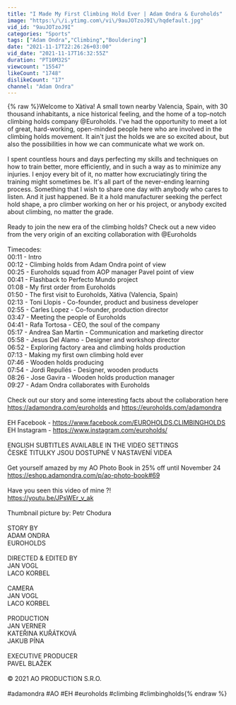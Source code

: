 ```yaml
---
title: "I Made My First Climbing Hold Ever | Adam Ondra & Euroholds"
image: "https:\/\/i.ytimg.com\/vi\/9auJOTzoJ9I\/hqdefault.jpg"
vid_id: "9auJOTzoJ9I"
categories: "Sports"
tags: ["Adam Ondra","Climbing","Bouldering"]
date: "2021-11-17T22:26:26+03:00"
vid_date: "2021-11-17T16:32:55Z"
duration: "PT10M32S"
viewcount: "15547"
likeCount: "1748"
dislikeCount: "17"
channel: "Adam Ondra"
---
```

{% raw %}Welcome to Xàtiva! A small town nearby Valencia, Spain, with 30 thousand inhabitants, a nice historical feeling, and the home of a top-notch climbing holds company @Euroholds. I've had the opportunity to meet a lot of great, hard-working, open-minded people here who are involved in the climbing holds movement. It ain't just the holds we are so excited about, but also the possibilities in how we can communicate what we work on. <br /><br />I spent countless hours and days perfecting my skills and techniques on how to train better, more efficiently, and in such a way as to minimize any injuries. I enjoy every bit of it, no matter how excruciatingly tiring the training might sometimes be. It's all part of the never-ending learning process. Something that I wish to share one day with anybody who cares to listen. And it just happened. Be it a hold manufacturer seeking the perfect hold shape, a pro climber working on her or his project, or anybody excited about climbing, no matter the grade. <br /><br />Ready to join the new era of the climbing holds? Check out a new video from the very origin of an exciting collaboration with @Euroholds <br /><br />Timecodes:<br />00:11 - Intro<br />00:12 - Climbing holds from Adam Ondra point of view<br />00:25 - Euroholds squad from AOP manager Pavel point of view<br />00:41 - Flashback to Perfecto Mundo project<br />01:08 - My first order from Euroholds<br />01:50 - The first visit to Euroholds, Xátiva (Valencia, Spain)<br />02:13 - Toni Llopis - Co-founder, product and business developer<br />02:55 - Carles Lopez - Co-founder, production director<br />03:47 - Meeting the people of Euroholds<br />04:41 - Rafa Tortosa - CEO, the soul of the company<br />05:17 - Andrea San Martin - Communication and marketing director<br />05:58 - Jesus Del Alamo - Designer and workshop director<br />06:52 - Exploring factory area and climbing holds production<br />07:13 - Making my first own climbing hold ever<br />07:46 - Wooden holds producing<br />07:54 - Jordi Repullés - Designer, wooden products<br />08:26 - Jose Gavira - Wooden holds production manager<br />09:27 - Adam Ondra collaborates with Euroholds<br /><br />Check out our story and some interesting facts about the collaboration here <a rel="nofollow" target="blank" href="https://adamondra.com/euroholds">https://adamondra.com/euroholds</a> and <a rel="nofollow" target="blank" href="https://euroholds.com/adamondra">https://euroholds.com/adamondra</a><br /><br />EH Facebook - <a rel="nofollow" target="blank" href="https://www.facebook.com/EUROHOLDS.CLIMBINGHOLDS">https://www.facebook.com/EUROHOLDS.CLIMBINGHOLDS</a><br />EH Instagram - <a rel="nofollow" target="blank" href="https://www.instagram.com/euroholds/">https://www.instagram.com/euroholds/</a><br /><br />ENGLISH SUBTITLES AVAILABLE IN THE VIDEO SETTINGS<br />ČESKÉ TITULKY JSOU DOSTUPNÉ V NASTAVENÍ VIDEA<br /><br />Get yourself amazed by my AO Photo Book in 25% off until November 24<br /><a rel="nofollow" target="blank" href="https://eshop.adamondra.com/p/ao-photo-book#69">https://eshop.adamondra.com/p/ao-photo-book#69</a><br /><br />Have you seen this video of mine ?!<br /><a rel="nofollow" target="blank" href="https://youtu.be/JPsWEr_v_ak">https://youtu.be/JPsWEr_v_ak</a><br /><br />Thumbnail picture by: Petr Chodura<br /><br />STORY BY<br />ADAM ONDRA<br />EUROHOLDS<br /><br />DIRECTED &amp; EDITED BY<br />JAN VOGL<br />LACO KORBEL<br /><br />CAMERA<br />JAN VOGL<br />LACO KORBEL<br /><br />PRODUCTION<br />JAN VERNER<br />KATEŘINA KUŘÁTKOVÁ<br />JAKUB PÍNA<br /><br />EXECUTIVE PRODUCER<br />PAVEL BLAŽEK<br /><br />© 2021 AO PRODUCTION S.R.O.<br /><br />#adamondra #AO #EH #euroholds #climbing #climbingholds{% endraw %}
